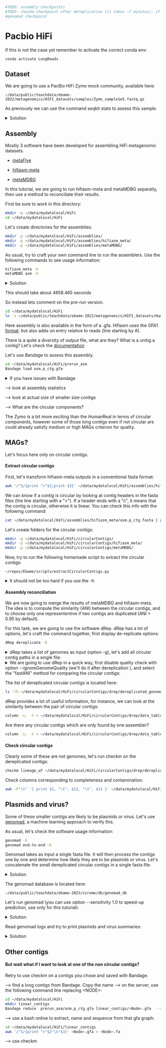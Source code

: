

```bash
#TODO: assembly checkpoints
#TODO: checkm checkpoint after dereplication (it takes ~7 minutes), if checkm is run in bg we could talk about drep tables in the mean time
#genomad checkpoint

```

# Pacbio HiFi

If this is not the case yet remember to activate the correct conda env:

    conda activate LongReads

## Dataset
We are going to use a PacBio HiFi Zymo mock community, available here:

    ~/data/public/teachdata/ebame-2022/metagenomics/HIFI_datasets/samples/Zymo_sample1e5.fastq.gz

As previously we can use the command seqkit stats to assess this sample.
<details><summary>Solution</summary>
<p>

```bash
seqkit stats ~/data/public/teachdata/ebame-2022/metagenomics/HIFI_datasets/samples/Zymo_sample1e5.fastq.gz
```

</p>
</details>

 ## Assembly


Mostly 3 software have been developed for assembling HiFi metagenomic datasets.

- [metaFlye](https://www.nature.com/articles/s41592-020-00971-x) 

- [hifiasm-meta](https://www.nature.com/articles/s41592-022-01478-3)

- [metaMDBG](https://www.biorxiv.org/content/10.1101/2023.07.07.548136v1)

In this tutorial, we are going to run hifiasm-meta and metaMDBG separatly, then use a method to reconciliate their results.

First be sure to work in this directory:

```bash
mkdir -p ~/data/mydatalocal/HiFi
cd ~/data/mydatalocal/HiFi
```

Let's create directories for the assemblies:

```bash
mkdir -p ~/data/mydatalocal/HiFi/assemblies/
mkdir -p ~/data/mydatalocal/HiFi/assemblies/hifiasm_meta/
mkdir -p ~/data/mydatalocal/HiFi/assemblies/metaMDBG/
```

As usual, try to craft your own command line to run the assemblers. 
Use the following commands to see usage information:
```bash
hifiasm_meta -h
metaMDBG asm -h
```

<details><summary>Solution</summary>
<p>

```bash
cd ~/data/mydatalocal/HiFi
hifiasm_meta -o ~/data/mydatalocal/HiFi/assemblies/hifiasm_meta/asm ~/data/public/teachdata/ebame-2022/metagenomics/HIFI_datasets/samples/Zymo_sample1e5.fastq.gz -t 4
metaMDBG asm ~/data/mydatalocal/HiFi/assemblies/metaMDBG/ ~/data/public/teachdata/ebame-2022/metagenomics/HIFI_datasets/samples/Zymo_sample1e5.fastq.gz -t 4
```
</p>
</details>

This should take about 4858.465 seconds

So instead lets comment on the pre-run version.
```bash
cd ~/data/mydatalocal/HiFi
ln -s ~/data/public/teachdata/ebame-2022/metagenomics/HIFI_datasets/HumanReal_asm prerun_asm
```

Here assembly is also available in the form of a .gfa. Hifiasm uses the GFA1  [format](http://gfa-spec.github.io/GFA-spec/GFA1.html). but also adds on entry relative to reads (line starting by A). 

There is a quite a diversity of output file, what are they? What is a unitig a contig? Let's check the [documentation](https://hifiasm.readthedocs.io/en/latest/interpreting-output.html)

Let's use Bandage to assess this assembly.
```bash
cd ~/data/mydatalocal/HiFi/prerun_asm
Bandage load asm.p_ctg.gfa
```

<details><summary> If you have issues with Bandage </summary>
<p>

#### Fix1
Did you use -X or -Y when connecting to the VM? If not, please disconect and retype ssh with that flag:

    ssh -X ubuntu@xxx.xxx.xxx.xxx

#### Fix2
If you have Bandage on your laptop, use the scp command to download the gfa file on your laptop:

    scp ubuntu@xxx.xxx.xxx.xxx:~/data/mydatalocal/HiFi/prerun_asm/asm.p_ctg.gfa	.

This will copy the file to the directory you executed that command from. Also to be clear this command should not be run on the vm. This is a command for your laptop to request that file from the distant server. So it should be run on a terminal before you connect to the vm.

#### Fix3
Try and follow explanation on how to forward display from this google doc:
https://docs.google.com/document/d/1VPnL-5mXXQimkXQNiQagPhgzRn8j1JBHCLV42r8-Wqc/edit#

</p>
</details>


-->  look at assembly statistics

-->  look at actual size of smaller size contigs

--> What are the circular components?


The Zymo is a bit more exciting than the HumanReal in terms of circular components, however some of those long contigs even if not circular are could already satisfy medium or high MAGs criterion for quality.

 ## MAGs?
Let's focus here only on circular contigs. 

#### Extract circular contigs

First, let's transform hifiasm-meta outputs in a conventional fasta format:
```bash
awk '/^S/{print ">"$2;print $3}' ~/data/mydatalocal/HiFi/assemblies/hifiasm_meta/asm.p_ctg.gfa > ~/data/mydatalocal/HiFi/assemblies/hifiasm_meta/asm.p_ctg.fasta
```

We can know if a contig is circular by looking at contig headers in the fasta files (the line starting with a ">").
If a header ends with a "c", it means that the contig is circular, otherwise it is linear. You can check this info with the following command:

```bash
cat ~/data/mydatalocal/HiFi/assemblies/hifiasm_meta/asm.p_ctg.fasta | grep ">"
```

Let's create folders for the circular contigs:
```bash
mkdir -p ~/data/mydatalocal/HiFi/circularContigs/
mkdir -p ~/data/mydatalocal/HiFi/circularContigs/hifiasm_meta/
mkdir -p ~/data/mydatalocal/HiFi/circularContigs/metaMDBG/
```

Now, try to run the following homemade script to extract the circular contigs:

    ~/repos/Ebame/scripts/extractCircularContigs.py 

<details><summary>It should not be too hard if you use the -h</summary>
<p>

```bash
~/repos/Ebame/scripts/extractCircularContigs.py ~/data/mydatalocal/HiFi/assemblies/hifiasm_meta/asm.p_ctg.fasta ~/data/mydatalocal/HiFi/circularContigs/hifiasm-meta/
~/repos/Ebame/scripts/extractCircularContigs.py ~/data/mydatalocal/HiFi/assemblies/metaMDBG/contigs.fasta.gz ~/data/mydatalocal/HiFi/circularContigs/metaMDBG/
```

</p>
</details>

#### Assembly reconciliation

We are now going to merge the results of metaMDBG and hifiasm-meta. The idea is to compute the similarity (ANI) between the circular contigs, and to choose only one represententive if two contigs are duplicated (ANI > 0.95 by default).

For this task, we are going to use the software dRep. dRep has a lot of options, let's craft the command together, first display de-replicate options:

```bash
dRep dereplicate -h
```

<details><summary>dRep takes a list of genomes as input (option -g), let's add all circular contig paths in a single file:</summary>
<p>

```bash
#Collect circular contig paths
ls ~/data/mydatalocal/HiFi/circularContigs/hifiasm-meta/*.fa > ~/data/mydatalocal/HiFi/circularContigs/allCircularContigs.txt
ls ~/data/mydatalocal/HiFi/circularContigs/metaMDBG/c*.fa >> ~/data/mydatalocal/HiFi/circularContigs/allCircularContigs.txt

#Check input file
cat ~/data/mydatalocal/HiFi/circularContigs/allCircularContigs.txt
```

</p>
</details>

<details><summary>We are going to use dRep in a quick way, first disable quality check with option --ignoreGenomeQuality (we'll do it after dereplication ), and select the "fastANI" method for comparing the circular contigs:</summary>
<p>

```bash
dRep dereplicate ~/data/mydatalocal/HiFi/circularContigs/drep/ -p 4 -g ~/data/mydatalocal/HiFi/circularContigs/allCircularContigs.txt --S_algorithm fastANI --ignoreGenomeQuality
```

</p>
</details>

The list of dereplicated circular contigs is located here:
```bash
ls -lh ~/data/mydatalocal/HiFi/circularContigs/drep/dereplicated_genomes/
```

dRep provides a lot of useful information, for instance, we can look at the similarity between the pair of circular contigs:
```bash
column -s, -t < ~/data/mydatalocal/HiFi/circularContigs/drep/data_tables/Ndb.csv
```

Are there any circular contigs which are only found by one assembler?
```bash
column -s, -t < ~/data/mydatalocal/HiFi/circularContigs/drep/data_tables/
```

#### Check circular contigs
Clearly some of these are not genomes, let's run checkm on the dereplicated contigs:

```bash
checkm lineage_wf ~/data/mydatalocal/HiFi/circularContigs/drep/dereplicated_genomes/ ~/data/mydatalocal/HiFi/circularContigs/drep/dereplicated_genomes/checkm/ -r -x .fa -t 4 --pplacer_threads 4 --tab_table
```

Check columns corresponding to completeness and contamination:

```bash
awk -F"\t" '{ print $1, "\t", $12, "\t", $13 }' ~/data/mydatalocal/HiFi/circularContigs/drep/dereplicated_genomes/checkm/results.tsv
```

## Plasmids and virus?

Some of these smaller contigs are likely to be plasmids or virus. Let's use [genomad](https://github.com/apcamargo/genomad), a machine learning approach to verify this.

As usual, let's check the software usage information:
```bash
genomad -h
genomad end-to-end -h
```

Genomad takes as input a single fasta file. It will then process the contigs one by one and determine how likely they are to be plasmids or virus. Let's concatenate the small dereplicated circular contigs in a single fasta file.
<details><summary>Solution</summary>
<p>

```bash
#Concatenate all circular contigs in a single fasta file
cat ~/data/mydatalocal/HiFi/circularContigs/drep/dereplicated_genomes/*.fa > ~/data/mydatalocal/HiFi/circularContigs/allCircularContigs.fasta

#Concatenante only small circular contigs
find ~/data/mydatalocal/HiFi/circularContigs/drep/dereplicated_genomes/*.fa -size -500k | xargs cat > ~/data/mydatalocal/HiFi/circularContigs/allSmallCircularContigs.fasta
```

</p>
</details> 

The genomad database is located here:

    ~/data/public/teachdata/ebame-2023/virome/db/genomad_db

Let's run genomad (you can use option --sensitivity 1.0 to speed-up prediction, use only for this tutorial):
<details><summary>Solution</summary>
<p>

```bash
genomad end-to-end ~/data/mydatalocal/HiFi/circularContigs/allSmallCircularContigs.fasta ~/data/mydatalocal/HiFi/circularContigs/genomad/ ~/data/public/teachdata/ebame-2023/virome/db/genomad_db --threads 4 --sensitivity 1.0
```

</p>
</details> 

</p>
</details> 

Read genomad logs and try to print plasmids and virus summaries:
<details><summary>Solution</summary>
<p>

```bash
cat ~/data/mydatalocal/HiFi/circularContigs/genomad_s1/allSmallCircularContigs_summary/allSmallCircularContigs_plasmid_summary.tsv
cat ~/data/mydatalocal/HiFi/circularContigs/genomad_s1/allSmallCircularContigs_summary/allSmallCircularContigs_virus_summary.tsv
```

</p>
</details> 

## Other contigs

#### But wait what if I want to look at one of the non circular contigs?
Retry to use checkm on a contigs you chose and saved with Bandage.

--> find a long contigs from Bandage. Copy the name
--> on the server, use the following command line replacing \<NODE\>:

```bash
cd ~/data/mydatalocal/HiFi
mkdir linear_contigs
Bandage reduce  prerun_asm/asm.p_ctg.gfa linear_contigs/<Node>.gfa  --scope aroundnodes --nodes <NODE> --distance 0
```
--> use a bash online to extract, name and sequence from that gfa graph:
```bash
cd ~/data/mydatalocal/HiFi/linear_contigs
awk '/^S/{print ">"$2"\n"$3}' <Node>.gfa > <Node>.fa

```
--> use checkm 